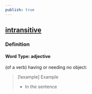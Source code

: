 ```yaml
---
publish: true
---
```


## [intransitive](https://dictionary.cambridge.org/dictionary/english/intransitive)

### Definition
#### Word Type: adjective
(of a verb) having or needing no object:

>[!example] Example
> - In the sentence 
